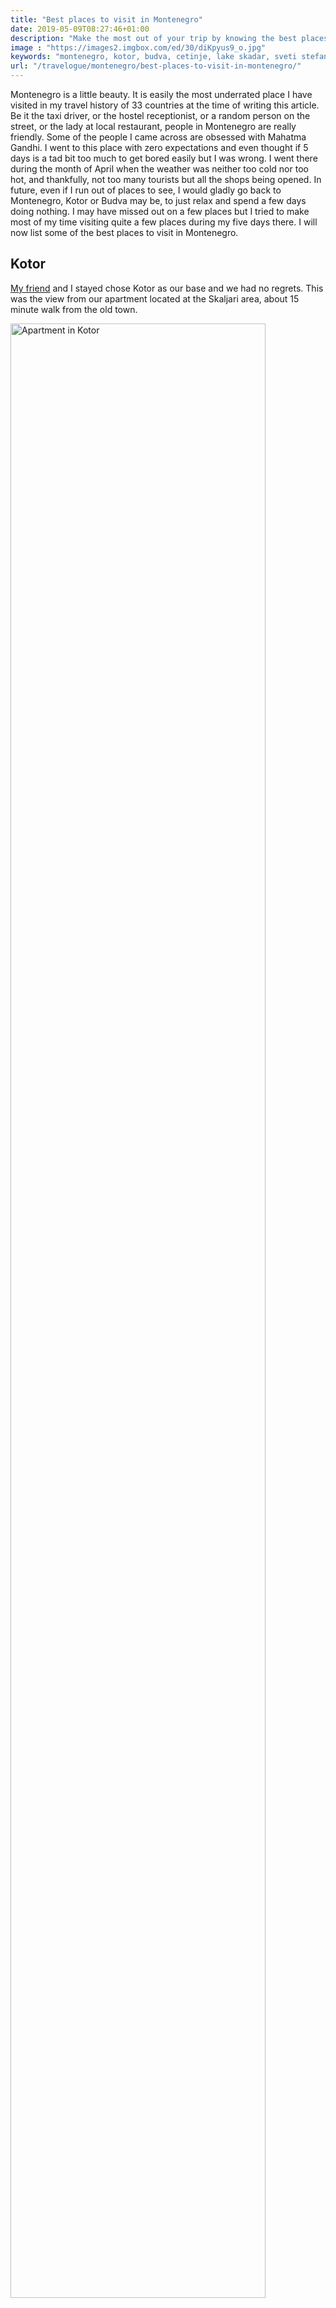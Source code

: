 ```yaml
---
title: "Best places to visit in Montenegro"
date: 2019-05-09T08:27:46+01:00
description: "Make the most out of your trip by knowing the best places to visit in Montenegro."
image : "https://images2.imgbox.com/ed/30/diKpyus9_o.jpg"
keywords: "montenegro, kotor, budva, cetinje, lake skadar, sveti stefan, virpazar, perast, lady of the rocks, blue sea caves"
url: "/travelogue/montenegro/best-places-to-visit-in-montenegro/"
---
```


Montenegro is a little beauty. It is easily the most underrated place I have visited in my travel history of 33 countries at the time of writing this article. Be it the taxi driver, or the hostel receptionist, or a random person on the street, or the lady at local restaurant, people in Montenegro are really friendly. Some of the people I came across are obsessed with Mahatma Gandhi. I went to this place with zero expectations and even thought if 5 days is a tad bit too much to get bored easily but I was wrong. I went there during the month of April when the weather was neither too cold nor too hot, and thankfully, not too many tourists but all the shops being opened. In future, even if I run out of places to see, I would gladly go back to Montenegro, Kotor or Budva may be, to just relax and spend a few days doing nothing. I may have missed out on a few places but I tried to make most of my time visiting quite a few places during my five days there. I will now list some of the best places to visit in Montenegro.

## Kotor

<a href = "https://www.kanchalonka.com/" target = "_blank">My friend</a> and I stayed chose Kotor as our base and we had no regrets. This was the view from our apartment located at the Skaljari area, about 15 minute walk from the old town.

<img src = "https://images2.imgbox.com/a7/00/gZO17YDR_o.jpg" alt = "Apartment in Kotor" width = "90%" />

The old town itself is a nice area to walk around with many restaurants, small passages, markets and other shops. Besides this, Kotor has its own fortress, Kotor Fortress. The hike starts off easily but gets dangerous as you go higher. However, after a few meters you should get this wonderful view; the hike until here is very much doable even for beginners; I consider myself one.

<img src = "https://images2.imgbox.com/ed/30/diKpyus9_o.jpg" alt = "View from Kotor Fortress" width = "90%" />

Get the map before you begin your hike to know which paths can be dangerous. The guy at the ticket counter was really sweet. He did not have money to return so he just asked to go for free. The actual cost was somewhere close to 7 Euros.

When you are in Kotor, make some time to have a meal at <a href = "https://www.google.com/maps/uv?hl=de&pb=!1s0x134c3302e02225eb%3A0x70428059eab949de!3m1!7e115!4shttps%3A%2F%2Flh5.googleusercontent.com%2Fp%2FAF1QipP5uf7ro93a5tMBGB7Z0wwpGA4Q1VpRxeMs9vbJ%3Dw240-h160-k-no!5sbbq%20tanja%20kotor%20-%20Google-Suche!15sCAQ&imagekey=!1e10!2sAF1QipP5uf7ro93a5tMBGB7Z0wwpGA4Q1VpRxeMs9vbJ&sa=X&ved=2ahUKEwjGnez9l-boAhUk86YKHZs3D6sQoiowE3oECBoQBg">BBQ Tanjga</a>. This place is amazing and you will enjoy the food here, especially if you are a meat lover. The prices will be light on your pocket as well.

<img src = "https://images2.imgbox.com/f4/ec/MJfR88BJ_o.jpg" alt = "BBQ Tanjga Kotor" width = "90%" />

I must admit I fell in love with Kotor.

## Budva

An hour away from Kotor is another place called Budva. Budva, from what I heard, is the fancier, richer and more touristic version of Kotor. Sources claim the Russians heavily invested and helped develop this place. Having said that, Budva is really beautiful as well. It has its own castle. I could not capture everything in the picture below but we saw a couple clicking wedding photographs, listening to someone playing the guitar, the church bells ringing, the sun setting in, and the sound of the water from the Adriatic coast; what a lovely feeling.

<img src = "https://images2.imgbox.com/64/9d/SnmQGe59_o.jpg" alt = "Sunset at Budva" width = "90%" />

A random picture of <a href = "https://www.kanchalonka.com/" target = "_blank">my friend</a> and I relaxing and sipping some coffee at the beach.

<img src = "https://images2.imgbox.com/ce/83/5Wz0W2SE_o.jpg" alt = "Coffee at Budva" width = "90%" />

When you go a little away from Budva, you will find this small island cum 5-star resort called Sveti Stephan. We did not go inside of course but from a far away point managed to get a glimpse of it.

<img src = "https://images2.imgbox.com/f2/ae/be6kSrOd_o.jpg" alt = "Sveti Stephan" width = "90%" />

## Perast

When you are at Kotor, a tour of the Boka Bay is highly recommended. A part of the tour takes you through this wonderful region of Perast.

<img src = "https://images2.imgbox.com/9c/9b/sf3Gdljx_o.jpg" alt = "Perast Region" width = "90%" />

The boat also stops at Lady of the Rocks. While I cannot recollect the exact history, I got to know the localites visit this place every year to throw some rocks and come back as a ritual.

<img src = "https://images2.imgbox.com/b5/0a/dyNKrCiq_o.jpg" alt = "Lady of the Rocks" width = "90%" />

The boat takes you later towards the blue sea caves. This was another fascinating place to visit. Look how blue the water looks without any filter. You even see the reflection on the cave itself.

<img src = "https://images2.imgbox.com/ec/45/oNVZamtv_o.jpg" alt = "Blue Sea Caves" width = "90%" />

You can book some boat tours from the links below:

1. <a href = "https://www.getyourguide.com/kotor-l32202/kotor-perast-old-town-and-our-lady-of-the-rock-boat-tour-t128505/?partner_id=AAHMPGG&utm_medium=online_publisher&cmp=Montenegro" target = "_blank">Kotor: Perast Old Town and Our Lady of the Rocks Boat Tour</a><br>
2. <a href = "https://www.getyourguide.com/kotor-l32202/boat-tour-kotor-our-lady-of-the-rock-mamula-blue-cave-t126542/?partner_id=AAHMPGG&utm_medium=online_publisher&cmp=Montenegro" target = "_blank">Kotor Boat Tour: Our Lady of the Rocks, Mamula and Blue Cave</a><br>

## Lake Skadar

<a href = "https://www.kanchalonka.com/" target = "_blank">My friend and I</a> opted for the Big Montenegro tour provided by Montenegro Hostels. A part of the tour takes you to Lake Skadar; the largest lake in the Balkans. We were initially taken to Virpazar from where we took the boat and went around Lake Skadar. Lake Skadar is part of both Montenegro as well as Albania. We remained most of the time on the Montenegrin side. I am not sure if we were on the Albanian side but our guide definitely asked us to look around and see Shkoder, a small city in Albania.

<img src = "https://images2.imgbox.com/b8/c7/pdlK1Her_o.jpg" alt = "Lake Skadar" width = "90%" />

You can book some tours to Lake Skadar and more from the links below:

1. <a href = "https://www.getyourguide.com/kotor-l32202/montenegro-full-day-tour-from-kotor-t90990/?partner_id=AAHMPGG&utm_medium=online_publisher&cmp=Montenegro" target = "_blank">Montenegro: Full-Day Tour to Lovcen National Park & More</a><br>
2. <a href = "http://www.montenegrohostel.com/tours-excursions-2/mne-tours/big-montenegro-tour" target = "_blank">Big Montenegro Tour</a><br>

## Rijeka Crnojevića

After Lake Skadar, we went to the top of a mountain to get a view of Rijeka Crnojevića; translates to River of Crnojević. You get a view like this.

<img src = "https://images2.imgbox.com/6b/0f/RLSaN4JJ_o.jpg" alt = "Rijeka Crnojevića" width = "90%" />

## Ostrog Monastery

We were supposed to visit Lovćen National Park. However, due to bad weather, our guide asked us if we would be fine with Ostrog Monastery, and therefore, we ended up going to Ostrog Monastery.

<img src = "https://images2.imgbox.com/ff/83/vy5kzH1p_o.jpg" alt = "Ostrog Monastery" width = "90%" />

It is an Orthodox Church located vertically as if it is stuck to the mountain. This church is a popular pilgrimage place amongst the localites in the region. Believers claim their wishes came true or their problems lessened after having coming here and prayed. You can also find some beautiful art inside the church.

<img src = "https://images2.imgbox.com/56/98/607jmJ1s_o.jpg" alt = "Paintings at Ostrog Monastery" width = "90%" />

You can book some tours to Ostrog Monastery and more from the links below:

1. <a href = "https://www.getyourguide.com/kotor-l32202/kotor-full-day-north-montenegro-tour-t215937/?partner_id=AAHMPGG&utm_medium=online_publisher&cmp=Montenegro" target = "_blank">Montenegro: Durmitor, Tara & Ostrog Monastery Day Trip</a><br>

## Cetinje

We visited this little place called Cetinje. Our guide took us a to a small shop where she wanted us to try the best Börek according to her. Costing only around 1 Euro, the Börek was really good; made having cheese filling and is a sizeable portion for just 1 euro. Unfortunately, I do not remember the place. After filling ourselves with some Börek, we walked around the city for a while and seeing different things. Here's a nice little church below.

May be I have missed out on other places in Montenegro during this trip of mine but I will be back again to see the remaining ones and see Kotor once again.

My friend, Sukanya has also written a blog covering different aspects which you can read here: <a href = "https://www.kanchalonka.com/travel/cats-of-montenegro/" target = "_blank">https://www.kanchalonka.com/travel/cats-of-montenegro/</a>